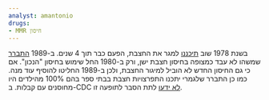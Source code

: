```yaml
---
analyst: amantonio
drugs:
- MMR חיסון
---
```


בשנת 1978 שוב [תיכננו](https://www.cdc.gov/measles/about/history.html) למגר את החצבת, הפעם כבר תוך 4 שנים. ב-1989 [התברר](http://www.nytimes.com/1989/02/26/us/measles-not-yet-a-thing-of-the-past-reveals-the-limits-of-an-old-vaccine.html) שמשהו לא עבד כמצופה בחיסון חצבת ישן, ורק ב-1980 החל שימוש בחיסון "הנכון". אם כי גם החיסון החדש לא הוביל למיגור החצבת, ולכן ב-1989 החליטו להוסיף עוד מנה. כמו כן התברר שלגמרי יתכנו התפרצויות חצבת בבתי ספר בהם 100% מהילדים היו מחוסנים עם קבלות. ב-CDC [לא ידעו](https://www.cdc.gov/mmwr/preview/mmwrhtml/00000359.htm) לתת הסבר לתופעה זו.
